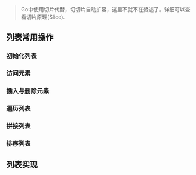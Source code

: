 
> Go中使用切片代替，切切片自动扩容，这里不就不在赘述了。详细可以查看切片原理(Slice).

## 列表常用操作
### 初始化列表
### 访问元素
### 插入与删除元素
### 遍历列表
### 拼接列表
### 排序列表
## 列表实现
